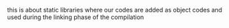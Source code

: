 this is about static libraries where our codes are added as object codes and used during the linking phase of the compilation
